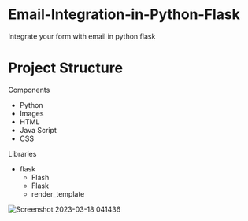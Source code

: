 # Email-Integration-in-Python-Flask
Integrate your form with email in python flask

# Project Structure
Components
- Python
- Images
- HTML
- Java Script
- CSS

Libraries
- flask
  - Flash
  - Flask
  - render_template




![Screenshot 2023-03-18 041436](https://user-images.githubusercontent.com/86302851/226075440-fcee94d8-a87d-46df-a73a-a304e195a611.png)



